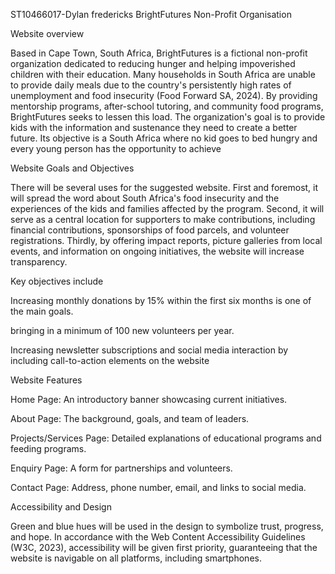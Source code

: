 ST10466017-Dylan fredericks
BrightFutures Non-Profit Organisation 

Website overview 

Based in Cape Town, South Africa, BrightFutures is a fictional non-profit organization dedicated to reducing hunger and helping impoverished children with their education. Many households in South Africa are unable to provide daily meals due to the country's persistently high rates of unemployment and food insecurity (Food Forward SA, 2024). By providing mentorship programs, after-school tutoring, and community food programs, BrightFutures seeks to lessen this load. The organization's goal is to provide kids with the information and sustenance they need to create a better future. Its objective is a South Africa where no kid goes to bed hungry and every young person has the opportunity to achieve 

Website Goals and Objectives 

There will be several uses for the suggested website. First and foremost, it will spread the word about South Africa's food insecurity and the experiences of the kids and families affected by the program. Second, it will serve as a central location for supporters to make contributions, including financial contributions, sponsorships of food parcels, and volunteer registrations. Thirdly, by offering impact reports, picture galleries from local events, and information on ongoing initiatives, the website will increase transparency. 

 

Key objectives include 

Increasing monthly donations by 15% within the first six months is one of the main goals. 

bringing in a minimum of 100 new volunteers per year. 

Increasing newsletter subscriptions and social media interaction by including call-to-action elements on the website 

 

 

 

 

 

 

 

Website Features 

Home Page: An introductory banner showcasing current initiatives. 

About Page: The background, goals, and team of leaders. 

Projects/Services Page: Detailed explanations of educational programs and feeding programs. 

Enquiry Page: A form for partnerships and volunteers. 

Contact Page: Address, phone number, email, and links to social media. 

 

Accessibility and Design 

Green and blue hues will be used in the design to symbolize trust, progress, and hope. In accordance with the Web Content Accessibility Guidelines (W3C, 2023), accessibility will be given first priority, guaranteeing that the website is navigable on all platforms, including smartphones. 
